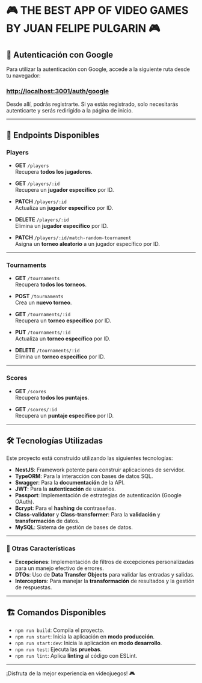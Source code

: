 # 🎮 THE BEST APP OF VIDEO GAMES BY JUAN FELIPE PULGARIN 🎮

## 🔐 Autenticación con Google

Para utilizar la autenticación con Google, accede a la siguiente ruta desde tu navegador:

### [http://localhost:3001/auth/google](http://localhost:3001/auth/google)

Desde allí, podrás registrarte. Si ya estás registrado, solo necesitarás autenticarte y serás redirigido a la página de inicio.

---

## 📡 Endpoints Disponibles

### **Players**

- **GET** `/players`  
  Recupera **todos los jugadores**.

- **GET** `/players/:id`  
  Recupera un **jugador específico** por ID.

- **PATCH** `/players/:id`  
  Actualiza un **jugador específico** por ID.

- **DELETE** `/players/:id`  
  Elimina un **jugador específico** por ID.

- **PATCH** `/players/:id/match-random-tournament`  
  Asigna un **torneo aleatorio** a un jugador específico por ID.

---

### **Tournaments**

- **GET** `/tournaments`  
  Recupera **todos los torneos**.

- **POST** `/tournaments`  
  Crea un **nuevo torneo**.

- **GET** `/tournaments/:id`  
  Recupera un **torneo específico** por ID.

- **PUT** `/tournaments/:id`  
  Actualiza un **torneo específico** por ID.

- **DELETE** `/tournaments/:id`  
  Elimina un **torneo específico** por ID.

---

### **Scores**

- **GET** `/scores`  
  Recupera **todos los puntajes**.

- **GET** `/scores/:id`  
  Recupera un **puntaje específico** por ID.

---

## 🛠️ Tecnologías Utilizadas

Este proyecto está construido utilizando las siguientes tecnologías:

- **NestJS**: Framework potente para construir aplicaciones de servidor.
- **TypeORM**: Para la interacción con bases de datos SQL.
- **Swagger**: Para la **documentación** de la API.
- **JWT**: Para la **autenticación** de usuarios.
- **Passport**: Implementación de estrategias de autenticación (Google OAuth).
- **Bcrypt**: Para el **hashing** de contraseñas.
- **Class-validator** y **Class-transformer**: Para la **validación** y **transformación** de datos.
- **MySQL**: Sistema de gestión de bases de datos.

---

### 🌟 Otras Características

- **Excepciones**: Implementación de filtros de excepciones personalizadas para un manejo efectivo de errores.
- **DTOs**: Uso de **Data Transfer Objects** para validar las entradas y salidas.
- **Interceptors**: Para manejar la **transformación** de resultados y la gestión de respuestas.

---

## 🏗️ Comandos Disponibles

- `npm run build`: Compila el proyecto.
- `npm run start`: Inicia la aplicación en **modo producción**.
- `npm run start:dev`: Inicia la aplicación en **modo desarrollo**.
- `npm run test`: Ejecuta las **pruebas**.
- `npm run lint`: Aplica **linting** al código con ESLint.

---

¡Disfruta de la mejor experiencia en videojuegos! 🎮


